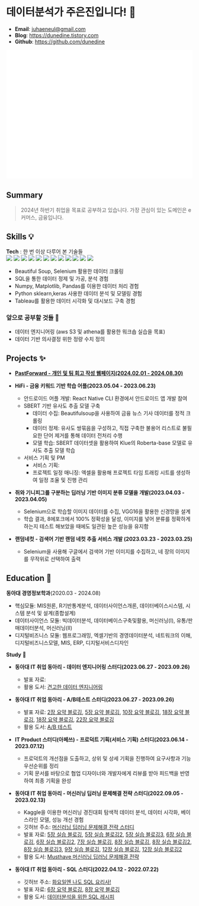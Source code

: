 
# 데이터분석가 주은진입니다! 👋
- **Email**: juhaeneul@gmail.com
- **Blog**: https://dunedine.tistory.com
- **Github**: https://github.com/dunedine

![Metrics](/github-metrics.svg)


## Summary
> 2024년 하반기 취업을 목표로 공부하고 있습니다. 
> 가장 관심이 있는 도메인은 e커머스, 금융입니다.


## Skills :bulb:
**Tech** :
한 번 이상 다루어 본 기술들      
<img src="https://img.shields.io/badge/Python-3766AB?style=flat-square&logo=Python&logoColor=white"/></a>
<img src="https://img.shields.io/badge/Oracle-F80000?style=flat-square&logo=Oracle&logoColor=white"/></a>
<img src="https://img.shields.io/badge/Selenium-43b02a?style=flat-square&logo=Selenium&logoColor=white"/></a>
<img src="https://img.shields.io/badge/Pandas-150458?style=flat-square&logo=Pandas&logoColor=white"/></a>
<img src="https://img.shields.io/badge/Numpy-013243?style=flat-square&logo=Numpy&logoColor=white"/></a>
<img src="https://img.shields.io/badge/Bigquery-4285F4?style=flat-square&logo=Google Cloud&logoColor=white"/></a>
<img src="https://img.shields.io/badge/Kaggle-20BEFF?style=flat-square&logo=Kaggle&logoColor=white"/></a>
<img src="https://img.shields.io/badge/Tableau-E97627?style=flat-square&logo=Tableau&logoColor=white"/></a>
<img src="https://img.shields.io/badge/postgresql-4169E1?style=flat-square&logo=postgresql&logoColor=white"/></a>
<img src="https://img.shields.io/badge/mysql-4479A1?style=flat-square&logo=mysql&logoColor=white"/></a>
<img src="https://img.shields.io/badge/flask-000000?style=flat-square&logo=flask&logoColor=white"/></a>
<img src="https://img.shields.io/badge/django-092E20?style=flat-square&logo=django&logoColor=white"/></a>


- Beautiful Soup, Selenium 활용한 데이터 크롤링
- SQL을 통한 데이터 정제 및 가공, 분석 경험
- Numpy, Matplotlib, Pandas를 이용한 데이터 처리 경험
- Python sklearn,keras 사용한 데이터 분석 및 모델링 경험
- Tableau를 활용한 데이터 시각화 및 대시보드 구축 경험



### 앞으로 공부할 것들 📝
- 데이터 엔지니어링 (aws S3 및 athena를 활용한 워크숍 실습을 목표)
- 데이터 기반 의사결정 위한 정량 수치 정의

## Projects :sparkles:

- [**PastForward - 개인 및 팀 회고 작성 웹페이지(2024.02.01 - 2024.08.30)**](https://github.com/donga-it-club/past-forward-data/tree/main)


- **HiFi - 금융 키워드 기반 학습 어플(2023.05.04 - 2023.06.23)**
  - 안드로이드 어플 개발: React Native CLI 환경에서 안드로이드 앱 개발 참여
  - SBERT 기반 유사도 추출 모델 구축
    - 데이터 수집: Beautifulsoup을 사용하여 금융 뉴스 기사 데이터를 정적 크롤링
    - 데이터 정제: 유사도 쌍묶음을 구성하고, 직접 구축한 불용어 리스트로 불필요한 단어 제거를 통해 데이터 전처리 수행
    - 모델 학습: SBERT 데이터셋을 활용하여 Klue의 Roberta-base 모델로 유사도 추출 모델 학습
  - 서비스 기획 및 PM
    - 서비스 기획: 
    - 프로젝트 일정 매니징: 엑셀을 활용해 프로젝트 타임 트래킹 시트를 생성하여 일정 조율 및 진행 관리

- **쥐와 기니피그를 구분하는 딥러닝 기반 이미지 분류 모델을 개발(2023.04.03 - 2023.04.05)**
  - Selenium으로 학습할 이미지 데이터를 수집, VGG16을 활용한 신경망을 설계
  - 학습 결과, 8에포크에서 100% 정확성을 달성, 이미지를 넣어 분류를 정확하게 하는지 테스트 해보았을 때에도 일관된 높은 성능을 유지함

- **랜덤네컷 - 검색어 기반 랜덤 네컷 추출 서비스 개발 (2023.03.23 - 2023.03.25)**
  - Selenium을 사용해 구글에서 검색어 기반 이미지를 수집하고, 네 장의 이미지를 무작위로 선택하여 출력

## Education :book:

**동아대 경영정보학과**(2020.03 - 2024.08)
- 핵심모듈: MIS원론,	R기반통계분석, 데이터사이언스개론, 데이터베이스시스템, 시스템 분석 및 설계(종합설계)
- 데이터사이언스 모듈: 빅데이터분석, 데이터베이스구축및활용, 머신러닝(Ⅰ), 	유통/판매데이터분석, 머신러닝(Ⅱ)
- 디지털비즈니스 모듈: 웹프로그래밍, 엑셀기반의 경영데이터분석, 네트워크의 이해, 디지털비즈니스모델, MIS, ERP, 디지털서비스디자인


**Study** 📄
- **동아대 IT 취업 동아리 - 데이터 엔지니어링 스터디(2023.06.27 - 2023.09.26)**
  - 발표 자료: 
  - 활용 도서: [견고한 데이터 엔지니어링](https://www.yes24.com/Product/Goods/119712582)

- **동아대 IT 취업 동아리 - A/B테스트 스터디(2023.06.27 - 2023.09.26)**
  - 발표 자료: [2장 요약 블로깅](https://dunedine.tistory.com/22), [5장 요약 블로깅](https://dunedine.tistory.com/23), [10장 요약 블로깅](https://dunedine.tistory.com/24), [18장 요약 블로깅](https://dunedine.tistory.com/24), [18장 요약 블로깅](https://dunedine.tistory.com/25), [22장 요약 블로깅](https://dunedine.tistory.com/26)
  - 활용 도서: [A/B 테스트](https://product.kyobobook.co.kr/detail/S000060625360)

- **IT Product 스터디(아페쓰) - 프로덕트 기획(서비스 기획) 스터디(2023.06.14 - 2023.07.12)**
  - 프로덕트의 개선점을 도출하고, 상위 및 상세 기획을 진행하여 요구사항과 기능 우선순위를 정리
  - 기획 문서를 바탕으로 협업 디자이너와 개발자에게 리뷰를 받아 피드백을 반영하여 최종 기획을 완성

- **동아대 IT 취업 동아리 - 머신러닝 딥러닝 문제해결 전략 스터디(2022.09.05 - 2023.02.13)**
  - Kaggle을 이용한 머신러닝 경진대회 탐색적 데이터 분석, 데이터 시각화, 베이스라인 모델, 성능 개선 경험
  - 깃허브 주소: [머신러닝 딥러닝 문제해결 전략 스터디](https://github.com/donga-it-club/ML_DL_Problemsolving_Study)
  - 발표 자료: [5장 실습 블로깅](https://dunedine.tistory.com/4), [5장 실습 블로깅2](https://dunedine.tistory.com/5), [5장 실습 블로깅3](https://dunedine.tistory.com/6),  [6장 실습 블로깅](https://dunedine.tistory.com/6), [6장 실습 블로깅2](https://dunedine.tistory.com/8), [7장 실습 블로깅](https://dunedine.tistory.com/9), [8장 실습 블로깅](https://dunedine.tistory.com/11), [8장 실습 블로깅2](https://dunedine.tistory.com/12), [8장 실습 블로깅3](https://dunedine.tistory.com/13), [9장 실습 블로깅](https://dunedine.tistory.com/14), [12장 실습 블로깅](https://dunedine.tistory.com/15), [12장 실습 블로깅2](https://dunedine.tistory.com/16)
  - 활용 도서: [Musthave 머신러닝 딥러닝 문제해결 전략](https://drive.google.com/file/d/1WhlQ3RUEuRfoF79ZhFe6iuGmRoF2NCBe/view)

- **동아대 IT 취업 동아리 - SQL 스터디(2022.04.12 - 2022.07.22)**
  - 깃허브 주소: [화요일엔 나도 SQL 요리사!](https://github.com/donga-it-club/SQL-STUDY)
  - 발표 자료: [6장 요약 블로깅](https://dunedine.tistory.com/2), [8장 요약 블로깅](https://dunedine.tistory.com/2)
  - 활용 도서: [데이터분석을 위한 SQL 레시피](https://g.co/kgs/wPVrmG)


